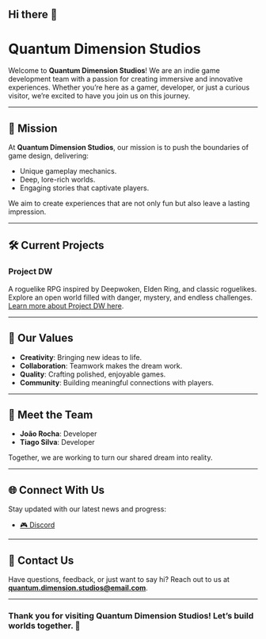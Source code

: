 ## Hi there 👋

# Quantum Dimension Studios

Welcome to **Quantum Dimension Studios**! We are an indie game development team with a passion for creating immersive and innovative experiences. Whether you’re here as a gamer, developer, or just a curious visitor, we’re excited to have you join us on this journey.

---

## 🎯 Mission

At **Quantum Dimension Studios**, our mission is to push the boundaries of game design, delivering:

- Unique gameplay mechanics.
- Deep, lore-rich worlds.
- Engaging stories that captivate players.

We aim to create experiences that are not only fun but also leave a lasting impression.

---

## 🛠️ Current Projects

### **Project DW**

A roguelike RPG inspired by Deepwoken, Elden Ring, and classic roguelikes. Explore an open world filled with danger, mystery, and endless challenges.  
[Learn more about Project DW here](https://github.com/Quantum-Dimension-Studios/Project-DW).

---

## 🌟 Our Values

- **Creativity**: Bringing new ideas to life.
- **Collaboration**: Teamwork makes the dream work.
- **Quality**: Crafting polished, enjoyable games.
- **Community**: Building meaningful connections with players.

---

## 👥 Meet the Team

- **João Rocha**: Developer
- **Tiago Silva**: Developer

Together, we are working to turn our shared dream into reality.

---

## 🌐 Connect With Us

Stay updated with our latest news and progress:

- [🎮 Discord](https://discord.gg/g3hu9WqxxS)

---

## 💬 Contact Us

Have questions, feedback, or just want to say hi? Reach out to us at **[quantum.dimension.studios@email.com](mailto:quantum.dimension.studios@gmail.com)**.

---

### Thank you for visiting Quantum Dimension Studios! Let’s build worlds together. 🌌
